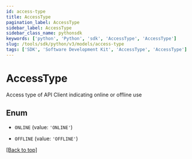 ```yaml
---
id: access-type
title: AccessType
pagination_label: AccessType
sidebar_label: AccessType
sidebar_class_name: pythonsdk
keywords: ['python', 'Python', 'sdk', 'AccessType', 'AccessType'] 
slug: /tools/sdk/python/v3/models/access-type
tags: ['SDK', 'Software Development Kit', 'AccessType', 'AccessType']
---
```


# AccessType

Access type of API Client indicating online or offline use

## Enum

* `ONLINE` (value: `'ONLINE'`)

* `OFFLINE` (value: `'OFFLINE'`)

[[Back to top]](#) 

